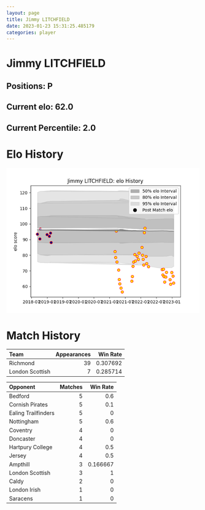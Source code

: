 ```yaml
---  
layout: page  
title: Jimmy LITCHFIELD  
date: 2023-01-23 15:31:25.485179  
categories: player  
---
```

# Jimmy LITCHFIELD

## Positions: P

## Current elo: 62.0

## Current Percentile: 2.0

# Elo History


![elo history](history_JimmyLITCHFIELD.png)
# Match History


| Team            |   Appearances |   Win Rate |
|:----------------|--------------:|-----------:|
| Richmond        |            39 |   0.307692 |
| London Scottish |             7 |   0.285714 |

| Opponent            |   Matches |   Win Rate |
|:--------------------|----------:|-----------:|
| Bedford             |         5 |   0.6      |
| Cornish Pirates     |         5 |   0.1      |
| Ealing Trailfinders |         5 |   0        |
| Nottingham          |         5 |   0.6      |
| Coventry            |         4 |   0        |
| Doncaster           |         4 |   0        |
| Hartpury College    |         4 |   0.5      |
| Jersey              |         4 |   0.5      |
| Ampthill            |         3 |   0.166667 |
| London Scottish     |         3 |   1        |
| Caldy               |         2 |   0        |
| London Irish        |         1 |   0        |
| Saracens            |         1 |   0        |